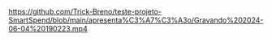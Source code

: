 https://github.com/Trick-Breno/teste-projeto-SmartSpend/blob/main/apresenta%C3%A7%C3%A3o/Gravando%202024-06-04%20190223.mp4

